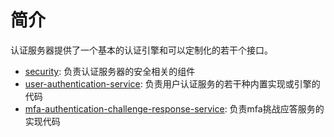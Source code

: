 # 简介

认证服务器提供了一个基本的认证引擎和可以定制化的若干个接口。

* [security](./security): 负责认证服务器的安全相关的组件
* [user-authentication-service](./user-authentication-service): 负责用户认证服务的若干种内置实现或引擎的代码
* [mfa-authentication-challenge-response-service](mfa-authentication-challenge-response-service): 负责mfa挑战应答服务的实现代码